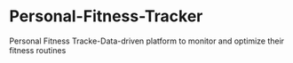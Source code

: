 # Personal-Fitness-Tracker
Personal Fitness Tracke-Data-driven platform to monitor and optimize their fitness routines
